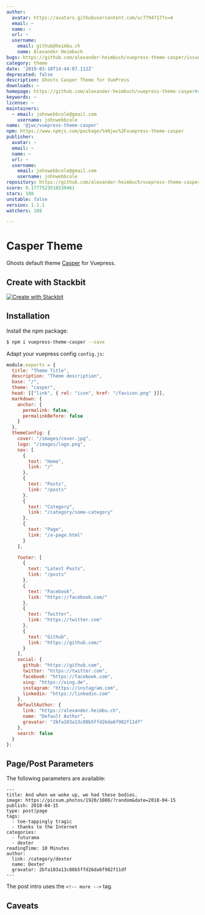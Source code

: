 ```yaml
---
author:
  avatar: https://avatars.githubusercontent.com/u/7794717?v=4
  email: ~
  name: ~
  url: ~
  username:
    email: github@heimbu.ch
    name: Alexander Heimbuch
bugs: https://github.com/alexander-heimbuch/vuepress-theme-casper/issues
category: theme
date: '2019-03-10T14:44:07.112Z'
deprecated: false
description: Ghosts Casper Theme for VuePress
downloads: ~
homepage: https://github.com/alexander-heimbuch/vuepress-theme-casper#readme
keywords: ~
license: ~
maintainers:
  - email: johnwebbcole@gmail.com
    username: johnwebbcole
name: '@jwc/vuepress-theme-casper'
npm: https://www.npmjs.com/package/%40jwc%2Fvuepress-theme-casper
publisher:
  avatar: ~
  email: ~
  name: ~
  url: ~
  username:
    email: johnwebbcole@gmail.com
    username: johnwebbcole
repository: https://github.com/alexander-heimbuch/vuepress-theme-casper
score: 0.1777523510239461
stars: 108
unstable: false
version: 1.1.1
watchers: 108

---
```


# Casper Theme

Ghosts default theme [Casper](https://github.com/TryGhost/Casper) for Vuepress.

## Create with Stackbit

[![Create with Stackbit](https://assets.stackbit.com/badge/create-with-stackbit.svg)](https://app.stackbit.com/create?theme=https://github.com/alexander-heimbuch/vuepress-theme-casper)

## Installation

Install the npm package:

```bash
$ npm i vuepress-theme-casper --save
```

Adapt your vuepress config `config.js`:

```js
module.exports = {
  title: "Theme Title",
  description: "Theme description",
  base: "/",
  theme: "casper",
  head: [["link", { rel: "icon", href: "/favicon.png" }]],
  markdown: {
    anchor: {
      permalink: false,
      permalinkBefore: false
    }
  },
  themeConfig: {
    cover: "/images/cover.jpg",
    logo: "/images/logo.png",
    nav: [
      {
        text: "Home",
        link: "/"
      },
      {
        text: "Posts",
        link: "/posts"
      },
      {
        text: "Category",
        link: "/category/some-category"
      },
      {
        text: "Page",
        link: "/a-page.html"
      }
    ],

    footer: [
      {
        text: "Latest Posts",
        link: "/posts"
      },
      {
        text: "Facebook",
        link: "https://facebook.com/"
      },
      {
        text: "Twitter",
        link: "https://twitter.com"
      },
      {
        text: "Github",
        link: "https://github.com/"
      }
    ],
    social: {
      github: "https://github.com",
      twitter: "https://twitter.com",
      facebook: "https://facebook.com",
      xing: "https://xing.de",
      instagram: "https://instagram.com",
      linkedin: "https://linkedin.com"
    },
    defaultAuthor: {
      link: "https://alexander.heimbu.ch",
      name: "Default Author",
      gravatar: "2bfa103a13c88b5ffd26da6f982f11df"
    },
    search: false
  }
};
```

## Page/Post Parameters

The following parameters are available:

```
---
title: And when we woke up, we had these bodies.
image: https://picsum.photos/1920/1080/?random&date=2018-04-15
publish: 2018-04-15
type: post|page
tags:
  - toe-tappingly tragic
  - thanks to the Internet
categories:
  - futurama
  - dexter
readingTime: 10 Minutes
author:
  link: /category/dexter
  name: Dexter
  gravatar: 2bfa103a13c88b5ffd26da6f982f11df
---
```

The post intro uses the `<!-- more -->` tag.

## Caveats
